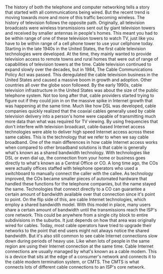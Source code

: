 The history of both the telephone and
computer networking tells a story that started with all
communications being wired. But the recent trend is
moving towards more and more of this traffic becoming wireless. The history of television
follows the opposite path. Originally, all television broadcasts
were wireless transmissions sent out by giant television towers and received
by smaller antennas in people's homes. This meant you had to be within range of
one of these television towers to watch TV, just like you have to be within
range of a cell phone tower to use your cellphone today. Starting in the late 1940s
in the United States, the first cable television
technologies were developed. At the time, they mainly wanted to provide
television access to remote towns and rural homes that were out
of range of capabilities of television towers at the time. Cable television continued to expand
slowly over the decades, but in 1984, The Cable Communications Policy Act
was passed. This deregulated the cable television
business in the United States and caused a massive boom in growth and
adoption. Other countries all over
the globe soon followed. By the early 1990s, cable television
infrastructure in the United States was about the size of
the public telephone system. Not too long after that, cable providers started trying
to figure out if they could join in on the massive spike in Internet growth
that was happening at the same time. Much like how DSL was developed,
cable companies quickly realized that the coaxial cables generally used by
cable television delivery into a person's home were capable of transmitting much
more data than what was required for TV viewing. By using frequencies that don't
interfere with television broadcast, cable-based Internet access technologies were able to deliver high speed Internet
access across these same cables. This is the technology that we refer
to when we say cable broadband. One of the main differences in
how cable Internet access works when compared to other broadband
solutions is that cable is generally what's known as
a shared bandwidth technology. With technologies like DSL or even dial
up, the connection from your home or business goes directly to what's
known as a Central Office or CO. A long time ago, the COs were actually
offices staffed with telephone operators who used a switchboard to manually
connect the caller with the callee. As technology improved, the COs became
smaller pieces of automated hardware that handled these functions for the telephone
companies, but the name stayed the same. Technologies that connect directly to
a CO can guarantee a certain amount of bandwidth available over that
connection since it's point to point. On the flip side of this, are cable Internet technologies,
which employ a shared bandwidth model. With this model in place, many users
share a certain amount of bandwidth until the transmissions reach
the ISP's core network. This could be anywhere
from a single city block to entire subdivisions in the suburbs. It just depends on how that area
was originally wired for cables. Today, most cable operators have tried to
upgrade their networks to the point that end users might not always
notice the shared bandwidth. But it's also still common to see cable
Internet connections slow down during periods of heavy use. Like when lots of people in the same
region are using their Internet connection at the same time. Cable Internet connections are usually
managed by what's known as a cable modem. This is a device that sits at
the edge of a consumer's network and connects it to the cable modem
termination system, or CMTS. The CMTS is what connects lots
of different cable connections to an ISP's core network.
